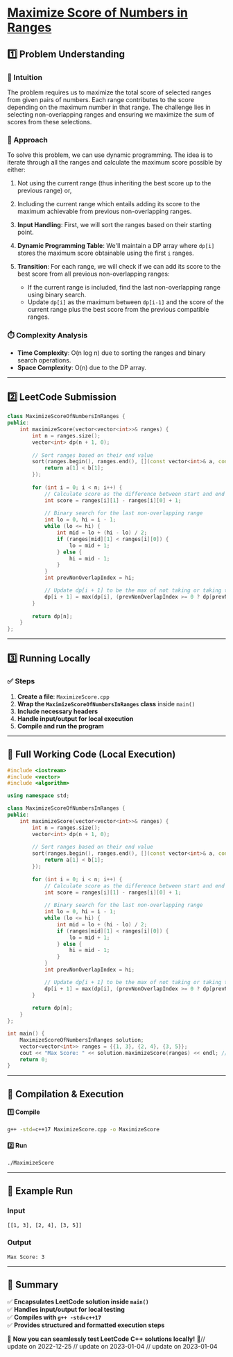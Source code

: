 # **[Maximize Score of Numbers in Ranges](https://leetcode.com/problems/maximize-score-of-numbers-in-ranges/description/)**  

## **1️⃣ Problem Understanding**  
### **📌 Intuition**  
The problem requires us to maximize the total score of selected ranges from given pairs of numbers. Each range contributes to the score depending on the maximum number in that range. The challenge lies in selecting non-overlapping ranges and ensuring we maximize the sum of scores from these selections.

### **🚀 Approach**  
To solve this problem, we can use dynamic programming. The idea is to iterate through all the ranges and calculate the maximum score possible by either:
1. Not using the current range (thus inheriting the best score up to the previous range) or,
2. Including the current range which entails adding its score to the maximum achievable from previous non-overlapping ranges.

1. **Input Handling**: First, we will sort the ranges based on their starting point.
2. **Dynamic Programming Table**: We'll maintain a DP array where `dp[i]` stores the maximum score obtainable using the first `i` ranges.
3. **Transition**: For each range, we will check if we can add its score to the best score from all previous non-overlapping ranges:
   - If the current range is included, find the last non-overlapping range using binary search.
   - Update `dp[i]` as the maximum between `dp[i-1]` and the score of the current range plus the best score from the previous compatible ranges.

### **⏱️ Complexity Analysis**  
- **Time Complexity**: O(n log n) due to sorting the ranges and binary search operations.  
- **Space Complexity**: O(n) due to the DP array.  

---  

## **2️⃣ LeetCode Submission**  
```cpp
class MaximizeScoreOfNumbersInRanges {
public:
    int maximizeScore(vector<vector<int>>& ranges) {
        int n = ranges.size();
        vector<int> dp(n + 1, 0);
        
        // Sort ranges based on their end value
        sort(ranges.begin(), ranges.end(), [](const vector<int>& a, const vector<int>& b) {
            return a[1] < b[1];
        });
        
        for (int i = 0; i < n; i++) {
            // Calculate score as the difference between start and end + 1
            int score = ranges[i][1] - ranges[i][0] + 1;
            
            // Binary search for the last non-overlapping range
            int lo = 0, hi = i - 1;
            while (lo <= hi) {
                int mid = lo + (hi - lo) / 2;
                if (ranges[mid][1] < ranges[i][0]) {
                    lo = mid + 1;
                } else {
                    hi = mid - 1;
                }
            }
            int prevNonOverlapIndex = hi;

            // Update dp[i + 1] to be the max of not taking or taking the current range
            dp[i + 1] = max(dp[i], (prevNonOverlapIndex >= 0 ? dp[prevNonOverlapIndex + 1] : 0) + score);
        }
        
        return dp[n];
    }
};  
```  

---  

## **3️⃣ Running Locally**  
### **✅ Steps**  
1. **Create a file**: `MaximizeScore.cpp`  
2. **Wrap the `MaximizeScoreOfNumbersInRanges` class** inside `main()`  
3. **Include necessary headers**  
4. **Handle input/output for local execution**  
5. **Compile and run the program**  

---  

## **📝 Full Working Code (Local Execution)**  
```cpp
#include <iostream>
#include <vector>
#include <algorithm>

using namespace std;

class MaximizeScoreOfNumbersInRanges {
public:
    int maximizeScore(vector<vector<int>>& ranges) {
        int n = ranges.size();
        vector<int> dp(n + 1, 0);
        
        // Sort ranges based on their end value
        sort(ranges.begin(), ranges.end(), [](const vector<int>& a, const vector<int>& b) {
            return a[1] < b[1];
        });
        
        for (int i = 0; i < n; i++) {
            // Calculate score as the difference between start and end + 1
            int score = ranges[i][1] - ranges[i][0] + 1;
            
            // Binary search for the last non-overlapping range
            int lo = 0, hi = i - 1;
            while (lo <= hi) {
                int mid = lo + (hi - lo) / 2;
                if (ranges[mid][1] < ranges[i][0]) {
                    lo = mid + 1;
                } else {
                    hi = mid - 1;
                }
            }
            int prevNonOverlapIndex = hi;

            // Update dp[i + 1] to be the max of not taking or taking the current range
            dp[i + 1] = max(dp[i], (prevNonOverlapIndex >= 0 ? dp[prevNonOverlapIndex + 1] : 0) + score);
        }
        
        return dp[n];
    }
};

int main() {
    MaximizeScoreOfNumbersInRanges solution;
    vector<vector<int>> ranges = {{1, 3}, {2, 4}, {3, 5}};
    cout << "Max Score: " << solution.maximizeScore(ranges) << endl; // Example input
    return 0;
}
```  

---  

## **🔧 Compilation & Execution**  
#### **1️⃣ Compile**  
```bash
g++ -std=c++17 MaximizeScore.cpp -o MaximizeScore
```  

#### **2️⃣ Run**  
```bash
./MaximizeScore
```  

---  

## **🎯 Example Run**  
### **Input**  
```
[[1, 3], [2, 4], [3, 5]]
```  
### **Output**  
```
Max Score: 3
```  

---  

## **📌 Summary**  
✅ **Encapsulates LeetCode solution inside `main()`**  
✅ **Handles input/output for local testing**  
✅ **Compiles with `g++ -std=c++17`**  
✅ **Provides structured and formatted execution steps**  

🚀 **Now you can seamlessly test LeetCode C++ solutions locally!** 🚀// update on 2022-12-25
// update on 2023-01-04
// update on 2023-01-04
